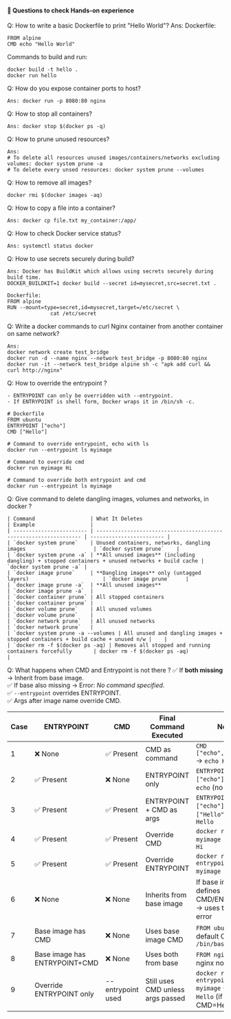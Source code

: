 #### 📝 Questions to check Hands-on experience 

Q: How to write a basic Dockerfile to print "Hello World"?
Ans: 
Dockerfile:
```
FROM alpine
CMD echo "Hello World"
```
Commands to build and run:
```
docker build -t hello .
docker run hello
```

Q: How do you expose container ports to host?
```
Ans: docker run -p 8080:80 nginx
```
Q: How to stop all containers?
```
Ans: docker stop $(docker ps -q)
```

Q: How to prune unused resources?
```
Ans:
# To delete all resources unused images/containers/networks excluding volumes: docker system prune -a 
# To delete every unsed resources: docker system prune --volumes
```
Q: How to remove all images?
```
docker rmi $(docker images -aq)
```

Q: How to copy a file into a container?
```
Ans: docker cp file.txt my_container:/app/
```

Q: How to check Docker service status?
```
Ans: systemctl status docker
```

Q: How to use secrets securely during build?
```
Ans: Docker has BuildKit which allows using secrets securely during build time.
DOCKER_BUILDKIT=1 docker build --secret id=mysecret,src=secret.txt .

Dockerfile:
FROM alpine
RUN --mount=type=secret,id=mysecret,target=/etc/secret \
              cat /etc/secret
```

Q: Write a docker commands to curl Nginx container from another container on same network?
```
Ans: 
docker network create test_bridge
docker run -d --name nginx --network test_bridge -p 8080:80 nginx
docker run -it --network test_bridge alpine sh -c "apk add curl && curl http://nginx"
```

Q: How to override the entrypoint ?
```
- ENTRYPOINT can only be overridden with --entrypoint.
- If ENTRYPOINT is shell form, Docker wraps it in /bin/sh -c.

# Dockerfile
FROM ubuntu
ENTRYPOINT ["echo"]
CMD ["Hello"]

# Command to override entrypoint, echo with ls
docker run --entrypoint ls myimage

# Command to override cmd
docker run myimage Hi

# Command to override both entrypoint and cmd
docker run --entrypoint ls myimage
```

Q: Give command to delete dangling images, volumes and networks, in docker ?
```
| Command                  | What It Deletes                                                   | Example                  |
| ------------------------ | ----------------------------------------------------------------- | ------------------------ |
| `docker system prune`    | Unused containers, networks, dangling images                      | `docker system prune`    |
| `docker system prune -a` | **All unused images** (including dangling) + stopped containers + unused networks + build cache | `docker system prune -a` |
| `docker image prune`     | **Dangling images** only (untagged layers)                        | `docker image prune`     |
| `docker image prune -a`  | **All unused images**                                             | `docker image prune -a`  |
| `docker container prune` | All stopped containers                                            | `docker container prune` |
| `docker volume prune`    | All unused volumes                                                | `docker volume prune`    |
| `docker network prune`   | All unused networks                                               | `docker network prune`   |
| `docker system prune -a --volumes | All unused and dangling images + stopped containers + build cache + unused n/w |    |
| `docker rm -f $(docker ps -aq) | Removes all stopped and running containers forcefully       | docker rm -f $(docker ps -aq)
| 
```

Q: What happens when CMD and Entrypoint is not there ?
✅ If **both missing** → Inherit from base image.  
✅ If base also missing → Error: *No command specified*.  
✅ `--entrypoint` overrides ENTRYPOINT.  
✅ Args after image name override CMD.  

| Case | ENTRYPOINT | CMD | Final Command Executed | Notes |
|------|------------|-----|------------------------|--------|
| 1 | ❌ None | ✅ Present | CMD as command | `CMD ["echo","Hello"]` → `echo Hello` |
| 2 | ✅ Present | ❌ None | ENTRYPOINT only | `ENTRYPOINT ["echo"]` → runs `echo` (no args) |
| 3 | ✅ Present | ✅ Present | ENTRYPOINT + CMD as args | `ENTRYPOINT ["echo"]`, `CMD ["Hello"]` → `echo Hello` |
| 4 | ✅ Present | ✅ Present | Override CMD | `docker run myimage Hi` → `echo Hi` |
| 5 | ✅ Present | ✅ Present | Override ENTRYPOINT | `docker run --entrypoint ls myimage /` → `ls /` |
| 6 | ❌ None | ❌ None | Inherits from base image | If base image defines CMD/ENTRYPOINT → uses that; else error |
| 7 | Base image has CMD | ❌ None | Uses base image CMD | `FROM ubuntu` → default CMD = `/bin/bash` |
| 8 | Base image has ENTRYPOINT+CMD | ❌ None | Uses both from base | `FROM nginx` → runs nginx normally |
| 9 | Override ENTRYPOINT only | --entrypoint used | Still uses CMD unless args passed | `docker run --entrypoint ls myimage` → `ls Hello` (if CMD=Hello) |
